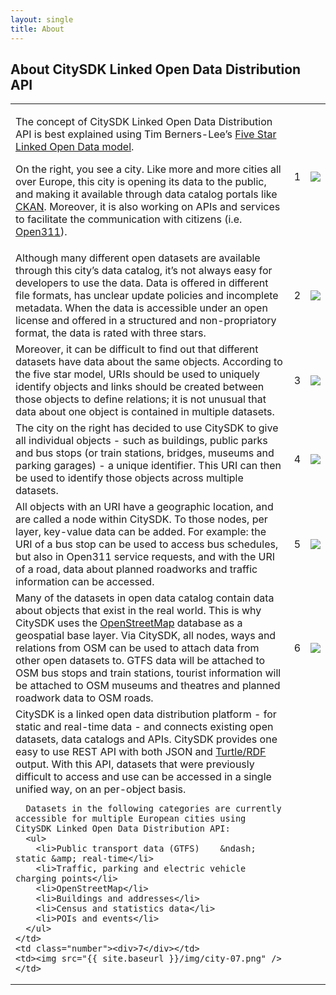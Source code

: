 ```yaml
---
layout: single
title: About
---
```


## About CitySDK Linked Open Data Distribution API

<table id="about">
  <tr>
    <td>
      <p>The concept of CitySDK Linked Open Data Distribution API is best explained using Tim Berners-Lee&rsquo;s <a href="http://5stardata.info/">Five Star Linked Open Data model</a>.</p>
      <p>
        On the right, you see a city. Like more and more cities all over Europe, this city is opening its data to the public, and making it available through data catalog portals like <a href="http://ckan.org/">CKAN</a>. Moreover, it is also working on APIs and services to facilitate the communication with citizens (i.e. <a href="http://open311.org/">Open311</a>).
      </p>
    </td>
    <td class="number"><div>1</div></td>
    <td><img src="{{ site.baseurl }}/img/city-01.png" /></td>
  </tr>
  <tr>
    <td>
      Although many different open datasets are available through this city&rsquo;s data catalog, it&rsquo;s not always easy for developers to use the data. Data is offered in different file formats, has unclear update policies and incomplete metadata. When the data is accessible under an open license and offered in a structured and non-propriatory format, the data is rated with three stars.
    </td>
    <td class="number"><div>2</div></td>
    <td><img src="{{ site.baseurl }}/img/city-02.png" /></td>
  </tr>
  <tr>
    <td>
      Moreover, it can be difficult to find out that different datasets have data about the same objects. According to the five star model, URIs should be used to uniquely identify objects and links should be created between those objects to define relations; it is not unusual that data about one object is contained in multiple datasets.
    </td>
    <td class="number"><div>3</div></td>
    <td><img src="{{ site.baseurl }}/img/city-03.png" /></td>
  </tr>
  <tr>
    <td>
      The city on the right has decided to use CitySDK to give all individual objects - such as buildings, public parks and bus stops (or train stations, bridges, museums and parking garages) - a unique identifier. This URI can then be used to identify those objects across multiple datasets.
    </td>
    <td class="number"><div>4</div></td>
    <td><img src="{{ site.baseurl }}/img/city-04.png" /></td>
  </tr>
  <tr>
    <td>
      All objects with an URI have a geographic location, and are called a node within CitySDK. To those nodes, per layer, key-value data can be added. For example:  the URI of a bus stop can be used to access bus schedules, but also in Open311 service requests, and with the URI of a road, data about planned roadworks and traffic information can be accessed.
    </td>
    <td class="number"><div>5</div></td>  
    <td><img src="{{ site.baseurl }}/img/city-05.png" /></td>
  </tr>
  <tr>
    <td>
      Many of the datasets in open data catalog contain data about objects that exist in the real world. This is why CitySDK uses the <a href="http://www.openstreetmap.org/">OpenStreetMap</a> database as a geospatial base layer. Via CitySDK, all nodes, ways and relations from OSM can be used to attach data from other open datasets to. GTFS data will be attached to OSM bus stops and train stations, tourist information will be attached to OSM museums and theatres and planned roadwork data to OSM roads.
    </td>
    <td class="number"><div>6</div></td>  
    <td><img src="{{ site.baseurl }}/img/city-06.png" /></td>
  </tr>
  <tr>
    <td>
      CitySDK is a linked open data distribution platform - for static and real-time data - and connects existing open datasets, data catalogs and APIs. CitySDK provides one easy to use REST API with both JSON and <a href="http://www.w3.org/TeamSubmission/turtle/">Turtle/RDF</a> output. With this API, datasets that were previously difficult to access and use can be accessed in a single unified way, on an per-object basis.

      Datasets in the following categories are currently accessible for multiple European cities using CitySDK Linked Open Data Distribution API:
      <ul>
        <li>Public transport data (GTFS) 	&ndash; static &amp; real-time</li>
        <li>Traffic, parking and electric vehicle charging points</li>
        <li>OpenStreetMap</li>
        <li>Buildings and addresses</li>
        <li>Census and statistics data</li>
        <li>POIs and events</li>
      </ul>
    </td>
    <td class="number"><div>7</div></td>  
    <td><img src="{{ site.baseurl }}/img/city-07.png" /></td>
  </tr>
</table>